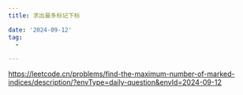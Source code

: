 ```yaml
---
title: 求出最多标记下标

date: '2024-09-12'
tag:
  -

---
```

https://leetcode.cn/problems/find-the-maximum-number-of-marked-indices/description/?envType=daily-question&envId=2024-09-12